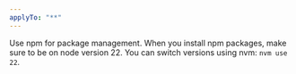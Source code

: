 ```yaml
---
applyTo: "**"
---
```


Use npm for package management.
When you install npm packages, make sure to be on node version 22. You can switch versions using nvm: `nvm use 22`.